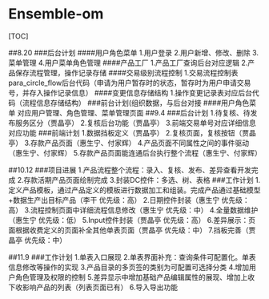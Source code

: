 # Ensemble-om
[TOC]

##8.20 
###后台计划
####用户角色菜单
1.用户登录
2.用户新增、修改、删除
3.菜单管理
4.用户菜单角色管理
####产品工厂
1.产品工厂查询后台对应逻辑
2.产品保存流程管理，操作记录存储
####交易级别流程控制
1.交易流程控制表para_circle_flow后台代码（申请为用户暂存时的状态，暂存时为用户申请交易号，并存入操作记录信息）
####变更信息存储结构
1.操作变更记录表对应后台代码（流程信息存储结构）
###前台计划(组织数据，与后台对接
####用户角色菜单
 对应用户管理、角色管理、菜单管理页面
##9.4
###后台计划
1.待复核、待发布服务区分（贾晶亭）
2.复核后台功能（贾晶亭）
3.前端交易单号对应详细信息对应功能
###前端计划
1.数据挡板定义（贾晶亭）
2.复核页面，复核按钮（贾晶亭）
3.存款产品页面（惠生宁、付家辉）
4.产品页面不同属性之间的事件驱动（惠生宁、付家辉）
5.存款产品页面能连通后台执行整个流程（惠生宁、付家辉）

##10.12
###项目进展
1.产品流程整个流程：录入、复核、发布、差异查看开发完成
2.存款活期产品页面绘制完成
3.封装DC控件：多选、树、表格
###工作计划
1.定义产品模板，通过产品定义的模板进行数据加工和组装。完成产品通过基础模型+数据生产出目标产品（李干 优先级：高）
2.日期控件封装（惠生宁  优先级：高）
3.流程控制页面中详细流程信息修改（惠生宁  优先级：中）
4.全量数据维护（惠生宁  优先级：低）
5.Input控件封装（贾晶亭  优先级：高）
6.差异展示：页面根据收费定义的页面补全其他单表页面（贾晶亭  优先级：中）
7.挡板完善（贾晶亭  优先级：中）

##11.9
###工作计划
1.单表入口展现
2.单表界面补充：查询条件可配置化。单表信息修改等操作的实现
3.产品目录的多页签的类别为可配置可选择分类
4.增加用户角色管理及权限的控制
5.差异显示中增加基础产品编辑属性的展现、增加上收下收影响产品的列表（列表页面已有）
6.导入导出功能